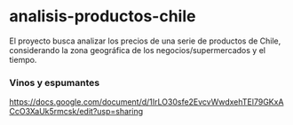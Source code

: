 # analisis-productos-chile
El proyecto busca analizar los precios de una serie de productos de Chile, considerando la zona geográfica de los negocios/supermercados y el tiempo.

### Vinos y espumantes

https://docs.google.com/document/d/1IrLO30sfe2EvcvWwdxehTEl79GKxACcO3XaUk5rmcsk/edit?usp=sharing
